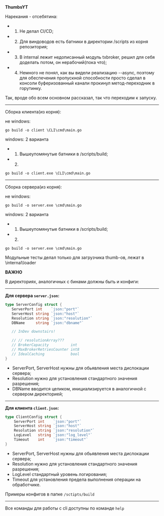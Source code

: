 **ThumbsYT**

Нарекания - отсебятина:
- 1. Не делал CI/CD;
- 2. Для виндоводов есть батники в директории /scripts из корня репозитория;
- 3. В internal лежит недописанный модуль txbroker, решил для себя доделать потом, он нерабочий(пока что);
- 4. Немного не понял, как вы видели реализацию --async, поэтому для обеспечения пропускной способности просто сделал в консоли буферизованный канали прокинул метод-переходник в горутинку.

Так, вроде обо всем основном рассказал, так что переходим к запуску.
<hr>
Сборка клиента(из корня):

не windows:
```pwsh
go build -o client \CLI\cmd\main.go
```
windows:
2 варианта
- 1. Вышеупомянутые батники в /scripts/build;
- 2. 
```pwsh
go build -o client.exe \CLI\cmd\main.go
```
<hr>
Сборка сервера(из корня):

не windows:
```pwsh
go build -o server.exe \cmd\main.go
```
windows:
2 варианта
- 1. Вышеупомянутые батники в /scripts/build;
- 2. 
```pwsh
go build -o server.exe \cmd\main.go
```

Модульные тесты делал только для загрузчика thumb-ов, лежат в \internal\loader

**ВАЖНО**

В директориях, аналогичных с бинами должны быть и конфиги: 
<hr>

 **Для сервера `server.json`:**
 ```go
 type ServerConfig struct {
	ServerPort int    `json:"port"`
	ServerHost string `json:"host"`
	Resolution string `json:"resolution"`
	DBName     string `json:"dbname"`

    // InDev downstairs!

	// // resolutionArray???
	// BrokerCapacity          int
	// MaxBrokerRetriesCounter int8
	// IdealCaching            bool
}
 ```
- ServerPort, ServerHost нужны для обьявления места дислокации сервера;
- Resolution нужно для установления стандартного значения разрешения;
- DBName вводится целиком, инициализируется в аналогичной с сервером директорией;

<hr>

**Для клиента `client.json`:**
```go
type ClientConfig struct {
	ServerPort int    `json:"port"`
	ServerHost string `json:"host"`
	Resolution string `json:"resolution"`
	LogLevel   string `json:"log_level"`
	Timeout    int    `json:"timeout"`
}
```
- ServerPort, ServerHost нужны для обьявления места дислокации сервера;
- Resolution нужно для установления стандартного значения разрешения;
- LogLevel стандартный уровень логирования;
- Timeout для установления предела выполнения операции на обработчике.

Примеры конфигов в папке `/sctipts/build`

<hr>

Все команды для работы с cli доступны по команде `help`

